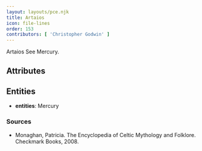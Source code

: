 ```yaml
---
layout: layouts/pce.njk
title: Artaios
icon: file-lines
order: 153
contributors: [ 'Christopher Godwin' ]
---
```

Artaios See Mercury.

## Attributes


## Entities

- **entities**: Mercury

### Sources

- Monaghan, Patricia. The Encyclopedia of Celtic Mythology and Folklore. Checkmark Books, 2008.

